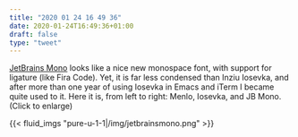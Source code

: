 ```yaml
---
title: "2020 01 24 16 49 36"
date: 2020-01-24T16:49:36+01:00
draft: false
type: "tweet"
---
```

[JetBrains Mono](https://www.jetbrains.com/lp/mono/) looks like a nice new monospace font, with support for ligature (like Fira Code). Yet, it is far less condensed than Inziu Iosevka, and after more than one year of using Iosevka in Emacs and iTerm I became quite used to it. Here it is, from left to right: Menlo, Iosevka, and JB Mono. (Click to enlarge)

{{< fluid_imgs "pure-u-1-1|/img/jetbrainsmono.png" >}}

